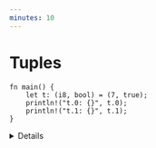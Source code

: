 ```yaml
---
minutes: 10
---
```


# Tuples

<!-- mdbook-xgettext: skip -->

```rust,editable
fn main() {
    let t: (i8, bool) = (7, true);
    println!("t.0: {}", t.0);
    println!("t.1: {}", t.1);
}
```

<details>

- Like arrays, tuples have a fixed length.

- Tuples group together values of different types into a compound type.

- Fields of a tuple can be accessed by the period and the index of the value,
  e.g. `t.0`, `t.1`.

- The empty tuple `()` is referred to as the "unit type" and signifies absence
  of a return value, akin to `void` in other languages.

</details>
